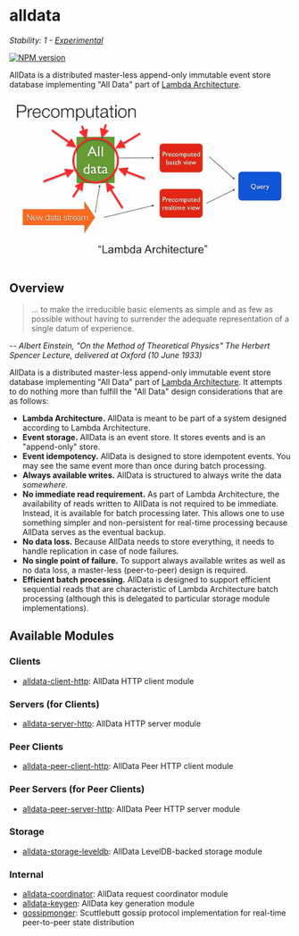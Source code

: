 # alldata

_Stability: 1 - [Experimental](https://github.com/tristanls/stability-index#stability-1---experimental)_

[![NPM version](https://badge.fury.io/js/alldata.png)](http://npmjs.org/package/alldata)

AllData is a distributed master-less append-only immutable event store database implementing "All Data" part of [Lambda Architecture](http://www.slideshare.net/nathanmarz/runaway-complexity-in-big-data-and-a-plan-to-stop-it).

![All Data in Lambda Architecture](images/alldata.png)

## Overview

> ... to make the irreducible basic elements as simple and as few as possible without having to surrender the adequate representation of a single datum of experience.

-- _Albert Einstein, "On the Method of Theoretical Physics" The Herbert Spencer Lecture, delivered at Oxford (10 June 1933)_

AllData is a distributed master-less append-only immutable event store database implementing "All Data" part of [Lambda Architecture](http://www.slideshare.net/nathanmarz/runaway-complexity-in-big-data-and-a-plan-to-stop-it). It attempts to do nothing more than fulfill the "All Data" design considerations that are as follows:

  * **Lambda Architecture.** AllData is meant to be part of a system designed according to Lambda Architecture.
  * **Event storage.** AllData is an event store. It stores events and is an "append-only" store.
  * **Event idempotency.** AllData is designed to store idempotent events. You may see the same event more than once during batch processing.
  * **Always available writes.** AllData is structured to always write the data _somewhere_.
  * **No immediate read requirement.** As part of Lambda Architecture, the availability of reads written to AllData is not required to be immediate. Instead, it is available for batch processing later. This allows one to use something simpler and non-persistent for real-time processing because AllData serves as the eventual backup.
  * **No data loss.** Because AllData needs to store everything, it needs to handle replication in case of node failures. 
  * **No single point of failure.** To support always available writes as well as no data loss, a master-less (peer-to-peer) design is required.
  * **Efficient batch processing.** AllData is designed to support efficient sequential reads that are characteristic of Lambda Architecture batch processing (although this is delegated to particular storage module implementations).

## Available Modules

### Clients

  * [alldata-client-http](https://github.com/tristanls/alldata-client-http): AllData HTTP client module

### Servers (for Clients)

  * [alldata-server-http](https://github.com/tristanls/alldata-server-http): AllData HTTP server module

### Peer Clients

  * [alldata-peer-client-http](https://github.com/tristanls/alldata-peer-client-http): AllData Peer HTTP client module

### Peer Servers (for Peer Clients)

  * [alldata-peer-server-http](https://github.com/tristanls/alldata-peer-server-http): AllData Peer HTTP server module

### Storage

  * [alldata-storage-leveldb](https://github.com/tristanls/alldata-storage-leveldb): AllData LevelDB-backed storage module

### Internal

  * [alldata-coordinator](https://github.com/tristanls/alldata-coordinator): AllData request coordinator module
  * [alldata-keygen](https://github.com/tristanls/alldata-keygen): AllData key generation module
  * [gossipmonger](https://github.com/tristanls/gossipmonger): Scuttlebutt gossip protocol implementation for real-time peer-to-peer state distribution